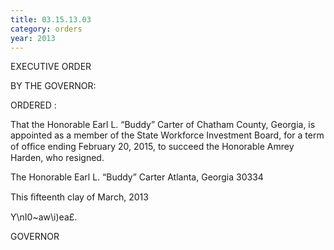 ```yaml
---
title: 03.15.13.03
category: orders
year: 2013
---
```

 

EXECUTIVE ORDER

BY THE GOVERNOR:

ORDERED :

That the Honorable Earl L. “Buddy” Carter of Chatham County,
Georgia, is appointed as a member of the State Workforce
Investment Board, for a term of ofﬁce ending February 20, 2015, to
succeed the Honorable Amrey Harden, who resigned.

The Honorable Earl L. “Buddy” Carter
Atlanta, Georgia 30334

This ﬁfteenth clay of March, 2013

Y\nI0~aw\i)ea£.

GOVERNOR

